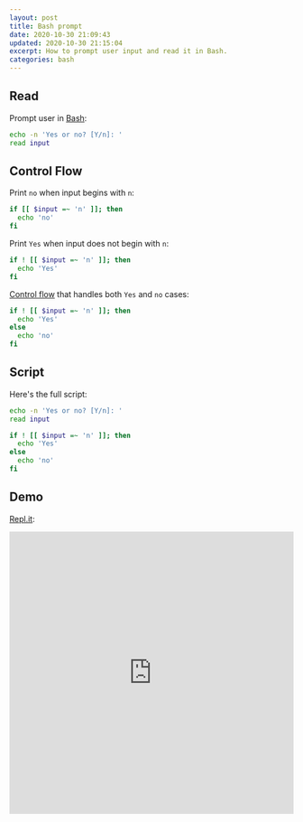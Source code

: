 ```yaml
---
layout: post
title: Bash prompt
date: 2020-10-30 21:09:43
updated: 2020-10-30 21:15:04
excerpt: How to prompt user input and read it in Bash.
categories: bash
---
```


## Read

Prompt user in [Bash](<https://en.wikipedia.org/wiki/Bash_(Unix_shell)>):

```sh
echo -n 'Yes or no? [Y/n]: '
read input
```

## Control Flow

Print `no` when input begins with `n`:

```sh
if [[ $input =~ 'n' ]]; then
  echo 'no'
fi
```

Print `Yes` when input does not begin with `n`:

```sh
if ! [[ $input =~ 'n' ]]; then
  echo 'Yes'
fi
```

[Control flow](https://en.wikipedia.org/wiki/Control_flow) that handles both `Yes` and `no` cases:

```sh
if ! [[ $input =~ 'n' ]]; then
  echo 'Yes'
else
  echo 'no'
fi
```

## Script

Here's the full script:

```sh
echo -n 'Yes or no? [Y/n]: '
read input

if ! [[ $input =~ 'n' ]]; then
  echo 'Yes'
else
  echo 'no'
fi
```

## Demo

[Repl.it](https://repl.it/@remarkablemark/Bash-prompt):

<iframe height="500px" width="100%" src="https://repl.it/@remarkablemark/Bash-prompt?lite=true" scrolling="no" frameborder="no" allowtransparency="true" allowfullscreen="true" sandbox="allow-forms allow-pointer-lock allow-popups allow-same-origin allow-scripts allow-modals"></iframe>
